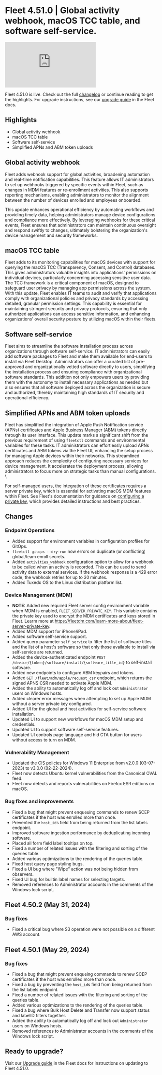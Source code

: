 # Fleet 4.51.0 | Global activity webhook, macOS TCC table, and software self-service.

<div purpose="embedded-content">
   <iframe src="https://www.youtube.com/embed/K1KN0BrBncw?si=VbxhfEBwcQ95yBoB" frameborder="0" allowfullscreen></iframe>
</div>

Fleet 4.51.0 is live. Check out the full [changelog](https://github.com/fleetdm/fleet/releases/tag/fleet-v4.51.0) or continue reading to get the highlights.
For upgrade instructions, see our [upgrade guide](https://fleetdm.com/docs/deploying/upgrading-fleet) in the Fleet docs.

## Highlights

* Global activity webhook
* macOS TCC table
* Software self-service
* Simplified APNs and ABM token uploads


## Global activity webhook

Fleet adds webhook support for global activities, broadening automation and real-time notification capabilities. This feature allows IT administrators to set up webhooks triggered by specific events within Fleet, such as changes in MDM features or re-enrollment activities. This also supports reporting mechanisms, enabling administrators to monitor the alignment between the number of devices enrolled and employees onboarded.

This update enhances operational efficiency by automating workflows and providing timely data, helping administrators manage device configurations and compliance more effectively. By leveraging webhooks for these critical events, Fleet ensures that administrators can maintain continuous oversight and respond swiftly to changes, ultimately bolstering the organization's device management and security frameworks.


## macOS TCC table

Fleet adds to its monitoring capabilities for macOS devices with support for querying the macOS TCC (Transparency, Consent, and Control) databases. This gives administrators valuable insights into applications' permissions on individual devices, particularly concerning accessing sensitive user data. The TCC framework is a critical component of macOS, designed to safeguard user privacy by managing app permissions across the system. With this update, Fleet enables IT teams to audit and verify that applications comply with organizational policies and privacy standards by accessing detailed, granular permission settings. This capability is essential for maintaining stringent security and privacy protocols, ensuring that only authorized applications can access sensitive information, and enhancing organizations' overall security posture by utilizing macOS within their fleets.


## Software self-service

Fleet aims to streamline the software installation process across organizations through software self-service. IT administrators can easily add software packages to Fleet and make them available for end-users to install via Fleet Desktop. Administrators can offer a curated list of pre-approved and organizationally vetted software directly to users, simplifying the installation process and ensuring compliance with organizational software standards. This addition not only empowers users by providing them with the autonomy to install necessary applications as needed but also ensures that all software deployed across the organization is secure and authorized, thereby maintaining high standards of IT security and operational efficiency.


## Simplified APNs and ABM token uploads

Fleet has simplified the integration of Apple Push Notification service (APNs) certificates and Apple Business Manager (ABM) tokens directly through its user interface. This update marks a significant shift from the previous requirement of using `fleetctl` commands and environmental variables for these tasks. IT administrators can effortlessly upload APNs certificates and ABM tokens via the Fleet UI, enhancing the setup process for managing Apple devices within their networks. This streamlined approach reduces the complexity of configuring necessary services for device management. It accelerates the deployment process, allowing administrators to focus more on strategic tasks than manual configurations. \


For self-managed users, the integration of these certificates requires a server private key, which is essential for activating macOS MDM features within Fleet. See Fleet's documentation for guidance on [configuring a private key](https://fleetdm.com/learn-more-about/fleet-server-private-key), which provides detailed instructions and best practices. 



## Changes

### Endpoint Operations
- Added support for environment variables in configuration profiles for GitOps.
- `fleetctl gitops --dry-run` now errors on duplicate (or conflicting) global/team enroll secrets.
- Added `activities_webhook` configuration option to allow for a webhook to be called when an activity is recorded. This can be used to send activity data to external services. If the webhook response is a 429 error code, the webhook retries for up to 30 minutes.
- Added Tuxedo OS to the Linux distribution platform list.

### Device Management (MDM)
- **NOTE:** Added new required Fleet server config environment variable when MDM is enabled,
  `FLEET_SERVER_PRIVATE_KEY`. This variable contains the private key used to encrypt the MDM
  certificates and keys stored in Fleet. Learm more at
  https://fleetdm.com/learn-more-about/fleet-server-private-key.
- Added MDM support for iPhone/iPad.
- Added software self-service support. 
- Added query parameter `self_service` to filter the list of software titles and the list of a host's software so that only those available to install via self-service are returned.
- Added the device-authenticated endpoint `POST /device/{token}/software/install/{software_title_id}` to self-install software.
- Added new endpoints to configure ABM keypairs and tokens.
- Added `GET /fleet/mdm/apple/request_csr` endpoint, which returns the signed APNS CSR needed to activate Apple MDM.
- Added the ability to automatically log off and lock out `Administrator` users on Windows hosts.
- Added clearer error messages when attempting to set up Apple MDM without a server private key configured.
- Added UI for the global and host activities for self-service software installation.
- Updated UI to support new workflows for macOS MDM setup and credentials.
- Updated UI to support software self-service features.
- Updated UI controls page language and hid CTA button for users without access to turn on MDM.

### Vulnerability Management
- Updated the CIS policies for Windows 11 Enterprise from v2.0.0 (03-07-2023) to v3.0.0 (02-22-2024).
- Fleet now detects Ubuntu kernel vulnerabilities from the Canonical OVAL feed.
- Fleet now detects and reports vulnerabilities on Firefox ESR editions on macOS.

### Bug fixes and improvements
- Fixed a bug that might prevent enqueuing commands to renew SCEP certificates if the host was enrolled more than once.
- Prevented the `host_id`s field from being returned from the list labels endpoint.
- Improved software ingestion performance by deduplicating incoming software.
- Placed all form field label tooltips on top.
- Fixed a number of related issues with the filtering and sorting of the queries table.
- Added various optimizations to the rendering of the queries table.
- Fixed host query page styling bugs.
- Fixed a UI bug where "Wipe" action was not being hidden from observers.
- Fixed UI bug for builtin label names for selecting targets.
- Removed references to Administrator accounts in the comments of the Windows lock script.

## Fleet 4.50.2 (May 31, 2024)

### Bug fixes

* Fixed a critical bug where S3 operation were not possible on a different AWS account.

## Fleet 4.50.1 (May 29, 2024)

### Bug fixes

* Fixed a bug that might prevent enqueing commands to renew SCEP certificates if the host was enrolled more than once.
* Fixed a bug by preventing the `host_id`s field from being returned from the list labels endpoint.
* Fixed a number of related issues with the filtering and sorting of the queries table.
* Added various optimizations to the rendering of the queries table.
* Fixed a bug where Bulk Host Delete and Transfer now support status and labelID filters together.
* Added the ability to automatically log off and lock out `Administrator` users on Windows hosts.
* Removed references to Administrator accounts in the comments of the Windows lock script.



## Ready to upgrade?

Visit our [Upgrade guide](https://fleetdm.com/docs/deploying/upgrading-fleet) in the Fleet docs for instructions on updating to Fleet 4.51.0.

<meta name="category" value="releases">
<meta name="authorFullName" value="JD Strong">
<meta name="authorGitHubUsername" value="spokanemac">
<meta name="publishedOn" value="2024-06-10">
<meta name="articleTitle" value="Fleet 4.51.0 | Global activity webhook, macOS TCC table, and software self-service.">
<meta name="articleImageUrl" value="../website/assets/images/articles/fleet-4.51.0-1600x900@2x.png">
